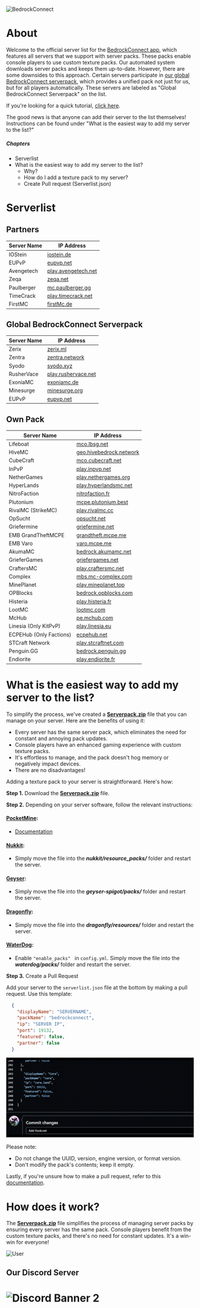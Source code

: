 ![BedrockConnect](https://cdn.discordapp.com/attachments/1022232337938911262/1099499823029305384/channels4_banner.jpg)

# About


Welcome to the official server list for the [BedrockConnect app](https://bedrockconnect.bedrockhub.io), which features all servers that we support with server packs. These packs enable console players to use custom texture packs. Our automated system downloads server packs and keeps them up-to-date. However, there are some downsides to this approach. Certain servers participate in [our global BedrockConnect serverpack](https://pack.bedrockhub.io/bedrockconnect), which provides a unified pack not just for us, but for all players automatically. These servers are labeled as "Global BedrockConnect Serverpack" on the list.

If you're looking for a quick tutorial, [click here](https://youtu.be/WVHxB6xfX4s).

The good news is that anyone can add their server to the list themselves! Instructions can be found under "What is the easiest way to add my server to the list?"


##### Chapters
- Serverlist
- What is the easiest way to add my server to the list?
  - Why?
  - How do I add a texture pack to my server?
  - Create Pull request (Serverlist.json)


# Serverlist
## Partners
| Server Name           | IP Address              |  
|-----------------------|-------------------------|
| IOStein      | [iostein.de](https://pack.bedrockhub.io/iostein)                    |
| EUPvP        | [eupvp.net](https://pack.bedrockhub.io/bedrockconnect)              |
| Avengetech   | [play.avengetech.net](https://pack.bedrockhub.io/avengetech)        | 
| Zeqa         | [zeqa.net](https://pack.bedrockhub.io/zeqa)                         | 
| Paulberger   | [mc.paulberger.gg](https://pack.bedrockhub.io/paulberger)           | 
| TimeCrack    | [play.timecrack.net](https://pack.bedrockhub.io/timecrack)          | 
| FirstMC      | [firstMc.de](https://pack.bedrockhub.io/firstmc)                    |  

## Global BedrockConnect Serverpack
| Server Name           | IP Address              |
|-----------------------|-------------------------|
| Zerix                 | [zerix.ml](https://pack.bedrockhub.io/bedrockconnect)               |   
| Zentra                | [zentra.network](https://pack.bedrockhub.io/bedrockconnect)         |
| Syodo                 | [syodo.xyz](https://pack.bedrockhub.io/bedrockconnect)              |
| RusherVace            | [play.rushervace.net](https://pack.bedrockhub.io/bedrockconnect)    | 
| ExoniaMC              | [exoniamc.de](https://pack.bedrockhub.io/bedrockconnect)            |
| Minesurge             | [minesurge.org](https://pack.bedrockhub.io/bedrockconnect)          |
| EUPvP                 | [eupvp.net](https://pack.bedrockhub.io/bedrockconnect)              |
   


## Own Pack
| Server Name           | IP Address              |    	              
|-----------------------|-------------------------|
| Lifeboat              | [mco.lbsg.net](https://pack.bedrockhub.io/lbsg)                     |   
| HiveMC                | [geo.hivebedrock.network](https://pack.bedrockhub.io/hivemc)        | 
| CubeCraft             | [mco.cubecraft.net](https://pack.bedrockhub.io/cubecraft)           | 
| InPvP                 | [play.inpvp.net](https://pack.bedrockhub.io/inpvp)                  |  
| NetherGames           | [play.nethergames.org](https://pack.bedrockhub.io/nethergames)      | 
| HyperLands            | [play.hyperlandsmc.net](https://pack.bedrockhub.io/hyperlands)      | 
| NitroFaction          | [nitrofaction.fr](https://pack.bedrockhub.io/nitrofaction)          | 
| Plutonium             | [mcpe.plutonium.best](https://pack.bedrockhub.io/plutonium)         |  
| RivalMC (StrikeMC)    | [play.rivalmc.cc](https://pack.bedrockhub.io/strikemc)              | 
| OpSucht               | [opsucht.net](https://pack.bedrockhub.io/opsucht)                   |  
| Griefermine           | [griefermine.net](https://pack.bedrockhub.io/griefermine)           | 
| EMB GrandTheftMCPE    | [grandtheft.mcpe.me](https://pack.bedrockhub.io/grandtheftmcpe)     |
| EMB Varo              | [varo.mcpe.me](https://pack.bedrockhub.io/varo)                     |    
| AkumaMC               | [bedrock.akumamc.net](https://pack.bedrockhub.io/akumamc)           |  
| GrieferGames          | [griefergames.net](https://pack.bedrockhub.io/griefergames)         | 
| CraftersMC            | [play.craftersmc.net](https://pack.bedrockhub.io/craftersmc)        |
| Complex               | [mbs.mc-complex.com](https://pack.bedrockhub.io/complex)            |
| MinePlanet            | [play.mineplanet.top](https://pack.bedrockhub.io/mineplanet)        |
| OPBlocks              | [bedrock.opblocks.com](https://pack.bedrockhub.io/opblocks)         |
| Histeria              | [play.histeria.fr](https://pack.bedrockhub.io/histeria)             |
| LootMC                | [lootmc.com](https://pack.bedrockhub.io/lootmc)                     |
| McHub                 | [pe.mchub.com](https://pack.bedrockhub.io/mchub)                    |
| Linesia (Only KitPvP) | [play.linesia.eu](https://pack.bedrockhub.io/linesia)               | 
| ECPEHub (Only Factions)| [ecpehub.net](https://pack.bedrockhub.io/ecpehubfactions)          |
| STCraft Network       | [play.stcraftnet.com](https://pack.bedrockhub.io/stcraft)           |
| Penguin.GG            | [bedrock.penguin.gg](https://pack.bedrockhub.io/penguin)            |
| Endiorite             | [play.endiorite.fr](https://pack.bedrockhub.io/endiorite)           | 
                             



# What is the easiest way to add my server to the list?

To simplify the process, we've created a [<strong>Serverpack.zip</strong>](https://pack.bedrockhub.io/bedrockconnect) file that you can manage on your server. Here are the benefits of using it:

- Every server has the same server pack, which eliminates the need for constant and annoying pack updates.
- Console players have an enhanced gaming experience with custom texture packs.
- It's effortless to manage, and the pack doesn't hog memory or negatively impact devices.
- There are no disadvantages!

Adding a texture pack to your server is straightforward. Here's how:

**Step 1.** Download the [<strong>Serverpack.zip</strong>](https://pack.bedrockhub.io/bedrockconnect) file.

**Step 2.** Depending on your server software, follow the relevant instructions:

#### [PocketMine](https://discord.com/invite/xxp7VAYQtn): 
- [Documentation](https://github.com/pmmp/PocketMine-MP/blob/stable/resources/resource_packs.yml) 

#### [Nukkit](https://discord.com/invite/5PzMkyK):
- Simply move the file into the ***nukkit/resource_packs/*** folder and restart the server.

#### [Geyser](https://discord.com/invite/geysermc):
- Simply move the file into the ***geyser-spigot/packs/*** folder and restart the server.

#### [Dragonfly](https://discord.gg/NRbJ9Q8zmn): 
- Simply move the file into the ***dragonfly/resources/*** folder and restart the server.

#### [WaterDog](enable_packs):
- Enable ```"enable_packs" ``` in ```config.yml```. Simply move the file into the ***waterdog/packs/*** folder and restart the server.

**Step 3.** Create a Pull Request

Add your server to the `serverlist.json` file at the bottom by making a pull request. Use this template:

```json
  {
    "displayName": "SERVERNAME",
    "packName": "bedrockconnect",
    "ip": "SERVER IP",
    "port": 19132,
    "featured": false,
    "partner": false
  }
```

![HowAddthat](https://github.com/BedrockHubIO/BedrockConnect-Serverlist/blob/c710fd83b8abb3379d6aa9169727c22f64c66d50/0423-_1_.gif)


Please note:

- Do not change the UUID, version, engine version, or format version.
- Don't modify the pack's contents; keep it empty.

Lastly, if you're unsure how to make a pull request, refer to this [documentation](https://docs.github.com/en/pull-requests/collaborating-with-pull-requests/proposing-changes-to-your-work-with-pull-requests/about-pull-requests).

# How does it work?

The [<strong>Serverpack.zip</strong>](https://pack.bedrockhub.io/bedrockconnect) file simplifies the process of managing server packs by ensuring every server has the same pack. Console players benefit from the custom texture packs, and there's no need for constant updates. It's a win-win for everyone!

![User](https://user-images.githubusercontent.com/24614527/235322925-7f696e85-3091-4c57-a37f-dc6f64eb5ad2.png)


## Our Discord Server
![Discord Banner 2](https://discordapp.com/api/guilds/880891245306740807/widget.png?style=banner2)
=======
